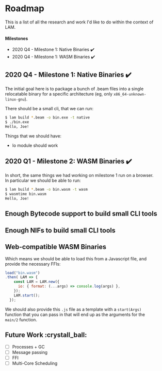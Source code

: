 # Roadmap

This is a list of all the research and work I'd like to do within the context
of LAM.

#### Milestones

* 2020 Q4 - Milestone 1: Native Binaries :heavy_check_mark:
* 2020 Q4 - Milestone 1: WASM Binaries :heavy_check_mark:

## 2020 Q4 - Milestone 1: Native Binaries :heavy_check_mark:

The initial goal here is to package a bunch of .beam files into a single
relocatable binary for a specific architecture (eg, only
`x86_64-unknown-linux-gnu`).

There should be a small cli, that we can run:

```sh
$ lam build *.beam -o bin.exe -t native
$ ./bin.exe
Hello, Joe!
```

Things that we should have:

* Io module should work

## 2020 Q1 - Milestone 2: WASM Binaries :heavy_check_mark:

In short, the same things we had working on milestone 1 run on a browser. In
particular we should be able to run:

```sh
$ lam build *.beam -o bin.wasm -t wasm
$ wasmtime bin.wasm
Hello, Joe!
```

## Enough Bytecode support to build small CLI tools

## Enough NIFs to build small CLI tools

## Web-compatible WASM Binaries

Which means we should be able to load this from a Javascript file, and provide
the necessary FFIs:

```js
load("bin.wasm")
.then( LAM => {
    const LAM = LAM.new({
      io: { format: (...args) => console.log(args) },
    });
    LAM.start();
  });
```

We should also provide this `.js` file as a template with a `start(Args)`
function that you can pass in that will end up as the arguments for the
`main/2` function.


## Future Work :crystall_ball:

- [ ] Processes + GC
- [ ] Message passing
- [ ] FFI
- [ ] Multi-Core Scheduling 
